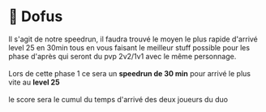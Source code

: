 # 🥚 Dofus

Il s'agit de notre speedrun, il faudra trouvé le moyen le plus rapide d'arrivé level 25 en 30min tous en vous faisant le meilleur stuff possible pour les phase d'après qui seront du pvp 2v2/1v1 avec le même personnage.\
\
Lors de cette phase 1 ce sera un **speedrun de 30 min** pour arrivé le plus vite au **level 25** \
\
le score sera le cumul du temps d'arrivé des deux joueurs du duo
